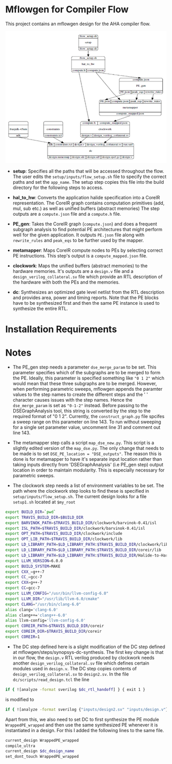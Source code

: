 # Mflowgen for Compiler Flow
This project contains an mflowgen design for the AHA compiler flow. 

![Compiler Flowgraph](flowchart.png)

- **setup**: Specifies all the paths that will be accessed throughout the flow. The user edits the `setup/inputs/flow_setup.sh` file to specify the correct paths and set the `app_name`. The setup step copies this file into the build directory for the following steps to access.  

- **hal_to_hw**: Converts the application halide specification into a CoreIR representation. The CoreIR graph contains computation primitives (add, mul, sub etc.) as well as unified buffers (abstract memories) The step outputs are a `compute.json` file and a `compute.h` file. 

- **PE_gen**: Takes the CoreIR graph (`compute.json`) and does a frequent subgraph analysis to find potential PE architectures that might perform well for the given application. It outputs `PE.json` file along with `rewrite_rules` and `peak_eqs` to be further used by the mapper.

- **metamapper**: Maps CoreIR compute nodes to PEs by selecting correct PE instructions. This step's output is a `compute_mapped.json` file.

- **clockwork**: Maps the unified buffers (abstract memories) to the hardware memories. It's outputs are a `design.v` file and a `design_verilog_collateral.sv` file which provide an RTL description of the hardware with both the PEs and the memories.

- **dc**: Synthesizes an optimized gate level netlist from the RTL description and provides area, power and timing reports. Note that the PE blocks have to be synthesized first and then the same PE instance is used to synthesize the entire RTL.   

# Installation Requirements


# Notes
- The PE_gen step needs a parameter `dse_merge_param` to be set. This parameter specifies which of the subgraphs are to be merged to form the PE. Ideally, this parameter is specified something like `"0 1 2"` which would mean that these three subgraphs are to be merged. However, when performing parametric sweeps, mflowgen appends the paramter values to the step names to create the different steps and the ' ' character causes issues with the step names. Hence the `dse_merge_param` is set as `"0-1-2"` instead. Before passing to the DSEGraphAnalysis tool, this string is converted by the step to the required format of "0 1 2". Currently, the `construct_graph.py` file spcifes a sweep range on this parameter on line 143. To run without sweeping for a single set parameter value, uncomment line 31 and comment out line 143.

- The metamapper step calls a script `map_dse_new.py`. This script is a slightly edited version of the `map_dse.py`. The only change that needs to be made is to set `DSE_PE_location = "DSE_outputs"`. The reason this is done is for metamapper to have it's separate input location rather than taking inputs directly from 'DSEGraphAnalysis' (i.e PE_gen step) output location in order to maintain modularity. This is especially necessary for parametric sweeps.

- The clockwork step needs a list of environment variables to be set. The path where the clockwork step looks to find these is specified in `setup/inputs/flow_setup.sh`. The current design looks for a file `setup1.sh` located at `$my_root`    
```bash
export BUILD_DIR=`pwd`
export TRAVIS_BUILD_DIR=$BUILD_DIR
export BARVINOK_PATH=$TRAVIS_BUILD_DIR/clockwork/barvinok-0.41/isl
export ISL_PATH=$TRAVIS_BUILD_DIR/clockwork/barvinok-0.41/isl
export OPT_PATH=$TRAVIS_BUILD_DIR/clockwork/include
export OPT_LIB_PATH=$TRAVIS_BUILD_DIR/clockwork/lib
export LD_LIBRARY_PATH=$LD_LIBRARY_PATH:$TRAVIS_BUILD_DIR/clockwork/lib
export LD_LIBRARY_PATH=$LD_LIBRARY_PATH:$TRAVIS_BUILD_DIR/coreir/lib
export LD_LIBRARY_PATH=$LD_LIBRARY_PATH:$TRAVIS_BUILD_DIR/Halide-to-Hardware/coreir/lib
export LLVM_VERSION=6.0.0
export BUILD_SYSTEM=MAKE
export CXX_=g++-7
export CC_=gcc-7
export CXX=g++-7
export CC=gcc-7
export LLVM_CONFIG="/usr/bin/llvm-config-6.0"
export LLVM_DIR="/usr/lib/llvm-6.0/cmake"
export CLANG="/usr/bin/clang-6.0"
alias clang='clang-6.0'
alias clang++='clang++-6.0'
alias llvm-config='llvm-config-6.0'
export COREIR_PATH=$TRAVIS_BUILD_DIR/coreir
export COREIR_DIR=$TRAVIS_BUILD_DIR/coreir
export COREIR=1
```

- The DC step defined here is a slight modification of the DC step defined at mflowgen/steps/synopsys-dc-synthesis. The first key change is that in our flow, the `design.v` RTL verilog produced by clockwork needs another `design_verilog_collateral.sv` file which defines certain modules used in `design.v`. The DC step copies contents of `design_verilog_collateral.sv` to `design2.sv`. In the file `dc/scripts/read_design.tcl` the line
```bash
if { ![analyze -format sverilog $dc_rtl_handoff] } { exit 1 }
```
is modified to
```bash
if { ![analyze -format sverilog {"inputs/design2.sv" "inputs/design.v"}] } { exit 1 }
```
Apart from this, we also need to set DC to first synthesize the PE module `WrappedPE_wrapped` and then use the same synthesized PE whenever it is instantiated in a design. For this I added the following lines to the same file.
```bash
current_design WrappedPE_wrapped
compile_ultra
current_design $dc_design_name
set_dont_touch WrappedPE_wrapped
```